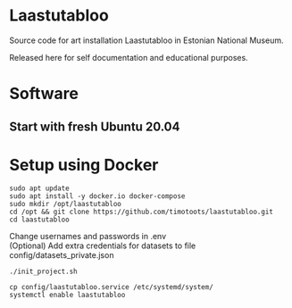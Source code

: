# Laastutabloo
Source code for art installation Laastutabloo in Estonian National Museum.

Released here for self documentation and educational purposes.

# Software

## Start with fresh Ubuntu 20.04

# Setup using Docker
```
sudo apt update
sudo apt install -y docker.io docker-compose
sudo mkdir /opt/laastutabloo
cd /opt && git clone https://github.com/timotoots/laastutabloo.git
cd laastutabloo
```

Change usernames and passwords in .env  
(Optional) Add extra credentials for datasets to file config/datasets_private.json

```
./init_project.sh

cp config/laastutabloo.service /etc/systemd/system/
systemctl enable laastutabloo
```


